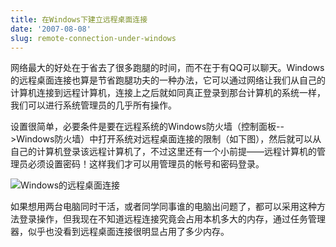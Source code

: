 ```yaml
---
title: 在Windows下建立远程桌面连接
date: '2007-08-08'
slug: remote-connection-under-windows
---
```


网络最大的好处在于省去了很多跑腿的时间，而不在于有QQ可以聊天。Windows的远程桌面连接也算是节省跑腿功夫的一种办法，它可以通过网络让我们从自己的计算机连接到远程计算机，连接上之后就如同真正登录到那台计算机的系统一样，我们可以进行系统管理员的几乎所有操作。

设置很简单，必要条件是要在远程系统的Windows防火墙（控制面板-->Windows防火墙）中打开系统对远程桌面连接的限制（如下图），然后就可以从自己的计算机登录该远程计算机了，不过这里还有一个小前提——远程计算机的管理员必须设置密码！这样我们才可以用管理员的帐号和密码登录。

![Windows的远程桌面连接](https://db.yihui.org/imgur/b2Hqw.png)

如果想用两台电脑同时干活，或者同学同事谁的电脑出问题了，都可以采用这种方法登录操作，但我现在不知道远程连接究竟会占用本机多大的内存，通过任务管理器，似乎也没看到远程桌面连接很明显占用了多少内存。

